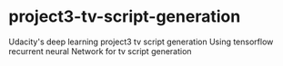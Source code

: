 # project3-tv-script-generation
Udacity's deep learning project3 tv script generation
Using tensorflow recurrent neural Network for tv script generation

